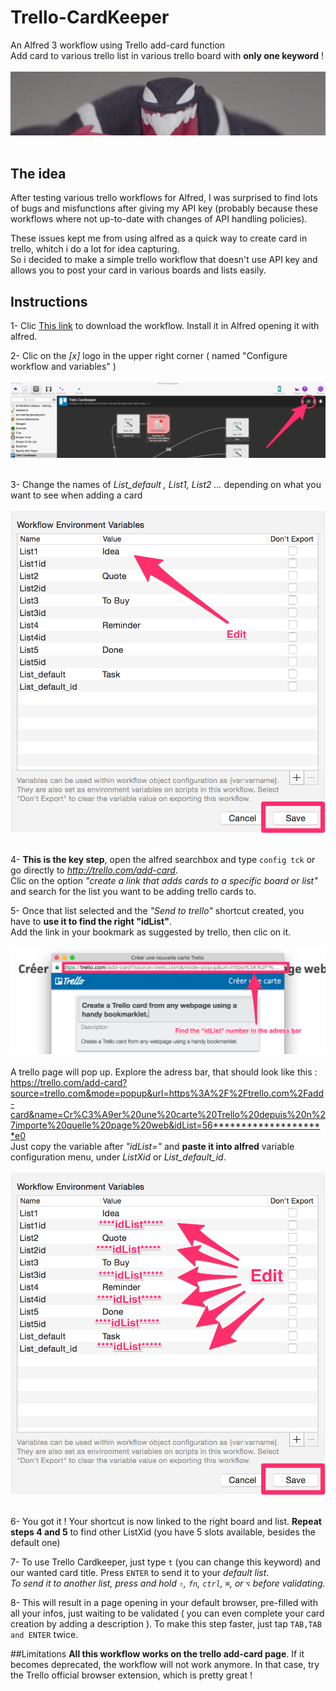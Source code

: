 # Trello-CardKeeper
An Alfred 3 workflow using Trello add-card function  <br />
Add card to various trello list in various trello board with **only one keyword** !<br /><br />
 ![One keyword, various actions with key holding](/TCK-demo.gif "One keyword, various actions with key holding")<br /><br />

## The idea

After testing various trello workflows for Alfred, I was surprised to find lots of bugs and misfunctions after giving my API key (probably because these workflows where not up-to-date with changes of API handling policies).

These issues kept me from using alfred as a quick way to create card in trello, whitch i do a lot for idea capturing. <br />
So i decided to make a simple trello workflow that doesn't use API key and allows you to post your card in various boards and lists easily.

## Instructions

1- Clic [This link](https://github.com/iroitosheik/Trello-CardKeeper/raw/master/Trello%20Cardkeeper%20V1.alfredworkflow) to download the workflow. Install it in Alfred opening it with alfred.

2- Clic on the *[x]* logo in the upper right corner ( named "Configure workflow and variables" )<br /><br />
    ![Clic on the Variables Menu](/Step2.png "Clic on the Variables Menu")<br /><br />

3- Change the names of *List_default , List1, List2 ...* depending on what you want to see when adding a card<br /><br />
    ![Edit List names and save](/Step3.png "Edit List names and save")<br /><br />

4- **This is the key step**, open the alfred searchbox and type <code>config tck</code> or go directly to *http://trello.com/add-card*. <br />
    Clic on the option *"create a link that adds cards to a specific board or list"* and search for the list you want to be adding trello cards to.
  
5- Once that list selected and the *"Send to trello"* shortcut created, you have to **use it to find the right "idList"**.  <br />
      Add the link in your bookmark as suggested by trello, then clic on it. <br /><br />
    ![Use the pop-up adress bar](/Step5.png "Use the pop-up adress bar")<br /><br />
      A trello page will pop up. Explore the adress bar, that should look like this : <br /> 
      https://trello.com/add-card?source=trello.com&mode=popup&url=https%3A%2F%2Ftrello.com%2Fadd-card&name=Cr%C3%A9er%20une%20carte%20Trello%20depuis%20n%27importe%20quelle%20page%20web&idList=56********************e0<br />
      Just copy the variable after *"idList="* and **paste it into alfred** variable configuration menu, under *ListXid* or *List_default_id*.<br /><br />
    ![Copy idList numbers](/Step6.png "Copy idList numbers")<br /><br />
      
6- You got it ! Your shortcut is now linked to the right board and list. **Repeat steps 4 and 5** to find other ListXid (you have 5 slots available, besides the default one)

7- To use Trello Cardkeeper, just type <code>t</code> (you can change this keyword) and our wanted card title. Press <code>ENTER</code> to send it to your *default list*. <br />
*To send it to another list, press and hold <code>⇧</code>, <code>fn</code>, <code>ctrl</code>, <code>⌘</code>, or <code>⌥</code> before validating.*

8- This will result in a page opening in your default browser, pre-filled with all your infos, just waiting to be validated ( you can even complete your card creation by adding a description ). To make this step faster, just tap <code>TAB,TAB and ENTER</code> twice.


##Limitations
**All this workflow works on the trello add-card page**. If it becomes deprecated, the workflow will not work anymore.
In that case, try the Trello official browser extension, which is pretty great !

